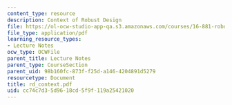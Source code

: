 ```yaml
---
content_type: resource
description: Context of Robust Design
file: https://ol-ocw-studio-app-qa.s3.amazonaws.com/courses/16-881-robust-system-design-summer-1998/cc74c7d35d9618cd5f9f119a25421020_rd_context.pdf
file_type: application/pdf
learning_resource_types:
- Lecture Notes
ocw_type: OCWFile
parent_title: Lecture Notes
parent_type: CourseSection
parent_uid: 98b160fc-873f-f25d-a146-4204891d5279
resourcetype: Document
title: rd_context.pdf
uid: cc74c7d3-5d96-18cd-5f9f-119a25421020
---
```

